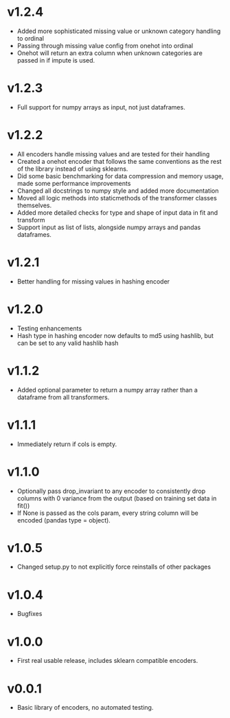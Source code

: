 v1.2.4
======

 * Added more sophisticated missing value or unknown category handling to ordinal
 * Passing through missing value config from onehot into ordinal
 * Onehot will return an extra column when unknown categories are passed in if impute is used.
 
v1.2.3
======

 * Full support for numpy arrays as input, not just dataframes.
 
v1.2.2
======

 * All encoders handle missing values and are tested for their handling
 * Created a onehot encoder that follows the same conventions as the rest of the library instead of using sklearns.
 * Did some basic benchmarking for data compression and memory usage, made some performance improvements
 * Changed all docstrings to numpy style and added more documentation
 * Moved all logic methods into staticmethods of the transformer classes themselves.
 * Added more detailed checks for type and shape of input data in fit and transform
 * Support input as list of lists, alongside numpy arrays and pandas dataframes.
 
v1.2.1
======

 * Better handling for missing values in hashing encoder
 
v1.2.0
======

 * Testing enhancements
 * Hash type in hashing encoder now defaults to md5 using hashlib, but can be set to any valid hashlib hash

v1.1.2
======

 * Added optional parameter to return a numpy array rather than a dataframe from all transformers.
 
v1.1.1
======

 * Immediately return if cols is empty.
 

v1.1.0
======

 * Optionally pass drop_invariant to any encoder to consistently drop columns with 0 variance from the output (based on training set data in fit())
 * If None is passed as the cols param, every string column will be encoded (pandas type = object).
 
v1.0.5
======

 * Changed setup.py to not explicitly force reinstalls of other packages
 
v1.0.4
======

 * Bugfixes
 
v1.0.0
======

 * First real usable release, includes sklearn compatible encoders.
 
v0.0.1
======

 * Basic library of encoders, no automated testing.
